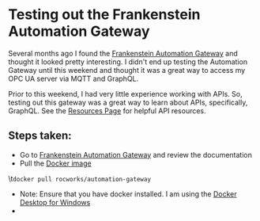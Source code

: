# Testing out the Frankenstein Automation Gateway

Several months ago I found the [Frankenstein Automation Gateway](https://github.com/vogler75/automation-gateway) and thought it looked pretty interesting.
I didn't end up testing the Automation Gateway until this weekend and thought it was a great way to access my OPC UA server via MQTT and GraphQL.

Prior to this weekend, I had very little experience working with APIs. So, testing out this gateway was a great way to learn about APIs, specifically, GraphQL. See the [Resources Page](/Resources.md#apis) for helpful API resources.

## Steps taken:
- Go to [Frankenstein Automation Gateway](https://github.com/vogler75/automation-gateway) and review the documentation 
- Pull the [Docker image](https://hub.docker.com/r/rocworks/automation-gateway)

\t`docker pull rocworks/automation-gateway`

  - Note: Ensure that you have docker installed. I am using the [Docker Desktop for Windows](https://docs.docker.com/desktop/windows/install/)
-  
